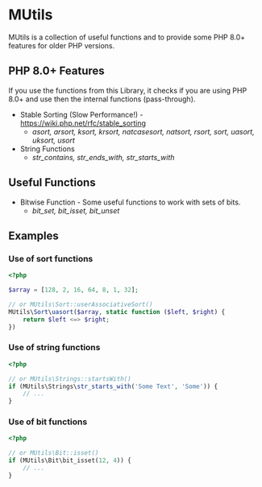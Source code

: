 # MUtils

MUtils is a collection of useful functions and to provide some PHP 8.0+ features for older PHP versions.

## PHP 8.0+ Features
If you use the functions from this Library, it checks if you are using PHP 8.0+ and use then the internal functions (pass-through).
- Stable Sorting (Slow Performance!) - https://wiki.php.net/rfc/stable_sorting
  - _asort, arsort, ksort, krsort, natcasesort, natsort, rsort, sort, uasort, uksort, usort_
- String Functions
  - _str_contains, str_ends_with, str_starts_with_

## Useful Functions
- Bitwise Function - Some useful functions to work with sets of bits.
  - _bit_set, bit_isset, bit_unset_

## Examples
### Use of sort functions
```php
<?php

$array = [128, 2, 16, 64, 8, 1, 32];

// or MUtils\Sort::userAssociativeSort()
MUtils\Sort\uasort($array, static function ($left, $right) {
    return $left <=> $right;
})
```

### Use of string functions 
```php
<?php

// or MUtils\Strings::startsWith()
if (MUtils\Strings\str_starts_with('Some Text', 'Some')) {
    // ...
}
```

### Use of bit functions
```php
<?php

// or MUtils\Bit::isset()
if (MUtils\Bit\bit_isset(12, 4)) {
    // ...
}
```
